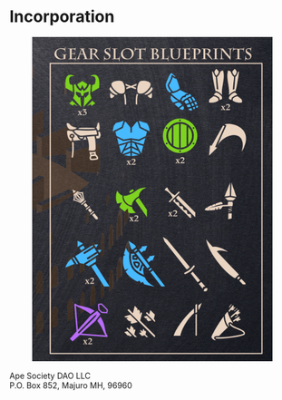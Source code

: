 # Incorporation

<figure><img src="../../.gitbook/assets/image (1).png" alt=""><figcaption></figcaption></figure>

Ape Society DAO LLC\
P.O. Box 852, Majuro MH, 96960
